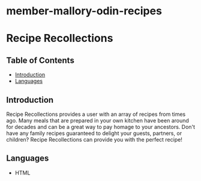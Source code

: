 # member-mallory-odin-recipes
# Recipe Recollections
## Table of Contents
- [Introduction](#introduction)
- [Languages](#languages)

## Introduction
Recipe Recollections provides a user with an array of recipes from times ago. Many meals that are prepared in your own kitchen have been around for decades and can be a great way to pay homage to your ancestors. Don't have any family recipes guaranteed to delight your guests, partners, or children? Recipe Recollections can provide you with the perfect recipe!

## Languages
- HTML 